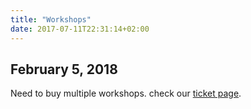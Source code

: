 ```yaml
---
title: "Workshops"
date: 2017-07-11T22:31:14+02:00
---
```

## February 5, 2018
Need to buy multiple workshops. check our [ticket page](/tickets).